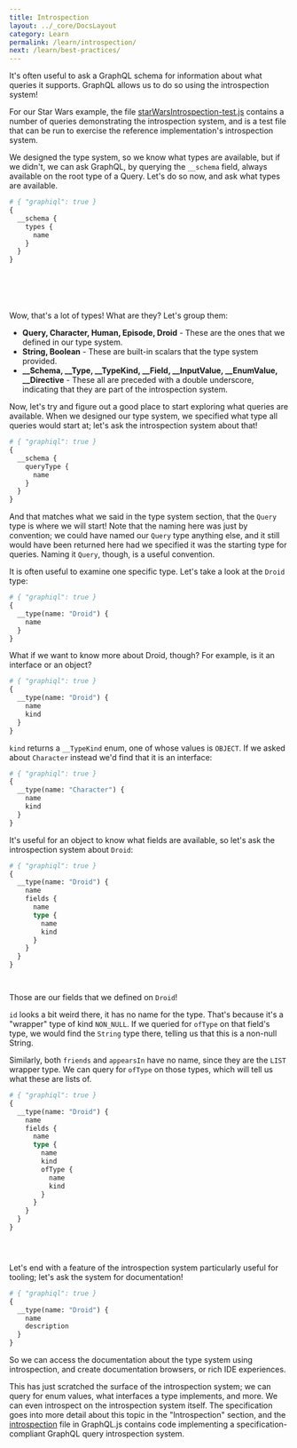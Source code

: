 ```yaml
---
title: Introspection
layout: ../_core/DocsLayout
category: Learn
permalink: /learn/introspection/
next: /learn/best-practices/
---
```


It's often useful to ask a GraphQL schema for information about what
queries it supports. GraphQL allows us to do so using the introspection
system!

For our Star Wars example, the file
[starWarsIntrospection-test.js](https://github.com/graphql/graphql-js/blob/master/src/__tests__/starWarsIntrospection-test.js)
contains a number of queries demonstrating the introspection system, and is a
test file that can be run to exercise the reference implementation's
introspection system.

We designed the type system, so we know what types are available, but if
we didn't, we can ask GraphQL, by querying the `__schema` field, always
available on the root type of a Query. Let's do so now, and ask what types
are available.

```graphql
# { "graphiql": true }
{
  __schema {
    types {
      name
    }
  }
}







```

Wow, that's a lot of types! What are they? Let's group them:

 - **Query, Character, Human, Episode, Droid** - These are the ones that we
defined in our type system.
 - **String, Boolean** - These are built-in scalars that the type system
provided.
 - **__Schema, __Type, __TypeKind, __Field, __InputValue, __EnumValue,
__Directive** - These all are preceded with a double underscore, indicating
that they are part of the introspection system.

Now, let's try and figure out a good place to start exploring what queries are
available. When we designed our type system, we specified what type all queries
would start at; let's ask the introspection system about that!

```graphql
# { "graphiql": true }
{
  __schema {
    queryType {
      name
    }
  }
}
```

And that matches what we said in the type system section, that
the `Query` type is where we will start! Note that the naming here
was just by convention; we could have named our `Query` type anything
else, and it still would have been returned here had we specified it
was the starting type for queries. Naming it `Query`, though, is a useful
convention.

It is often useful to examine one specific type. Let's take a look at
the `Droid` type:

```graphql
# { "graphiql": true }
{
  __type(name: "Droid") {
    name
  }
}
```

What if we want to know more about Droid, though? For example, is it
an interface or an object?

```graphql
# { "graphiql": true }
{
  __type(name: "Droid") {
    name
    kind
  }
}
```

`kind` returns a `__TypeKind` enum, one of whose values is `OBJECT`. If
we asked about `Character` instead we'd find that it is an interface:

```graphql
# { "graphiql": true }
{
  __type(name: "Character") {
    name
    kind
  }
}
```

It's useful for an object to know what fields are available, so let's
ask the introspection system about `Droid`:

```graphql
# { "graphiql": true }
{
  __type(name: "Droid") {
    name
    fields {
      name
      type {
        name
        kind
      }
    }
  }
}




```

Those are our fields that we defined on `Droid`!

`id` looks a bit weird there, it has no name for the type. That's
because it's a "wrapper" type of kind `NON_NULL`. If we queried for
`ofType` on that field's type, we would find the `String` type there,
telling us that this is a non-null String.

Similarly, both `friends` and `appearsIn` have no name, since they are the
`LIST` wrapper type. We can query for `ofType` on those types, which will
tell us what these are lists of.

```graphql
# { "graphiql": true }
{
  __type(name: "Droid") {
    name
    fields {
      name
      type {
        name
        kind
        ofType {
          name
          kind
        }
      }
    }
  }
}





```

Let's end with a feature of the introspection system particularly useful
for tooling; let's ask the system for documentation!

```graphql
# { "graphiql": true }
{
  __type(name: "Droid") {
    name
    description
  }
}
```

So we can access the documentation about the type system using introspection,
and create documentation browsers, or rich IDE experiences.

This has just scratched the surface of the introspection system; we can
query for enum values, what interfaces a type implements, and more. We
can even introspect on the introspection system itself. The specification goes
into more detail about this topic in the "Introspection" section, and the [introspection](https://github.com/graphql/graphql-js/blob/master/src/type/introspection.js)
file in GraphQL.js contains code implementing a specification-compliant GraphQL
query introspection system.

